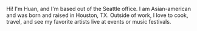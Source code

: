 Hi! I'm Huan, and I'm based out of the Seattle office. I am Asian-american and was born and raised in Houston, TX. Outside of work, I love to cook, travel, and see my favorite artists live at events or music festivals.

<!-- -->
